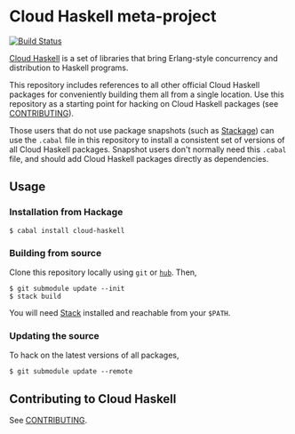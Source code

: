 # Cloud Haskell meta-project

[![Build Status](https://travis-ci.org/haskell-distributed/cloud-haskell.svg?branch=master)](https://travis-ci.org/haskell-distributed/cloud-haskell)

[Cloud Haskell][cloud-haskell] is a set of libraries that bring
Erlang-style concurrency and distribution to Haskell programs.

This repository includes references to all other official Cloud
Haskell packages for conveniently building them all from a single
location. Use this repository as a starting point for hacking on Cloud
Haskell packages (see [CONTRIBUTING](CONTRIBUTING.md)).

Those users that do not use package snapshots (such as
[Stackage][stackage]) can use the `.cabal` file in this repository to
install a consistent set of versions of all Cloud Haskell packages.
Snapshot users don't normally need this `.cabal` file, and should
add Cloud Haskell packages directly as dependencies.

[cloud-haskell]: http://haskell-distributed.github.io/
[stackage]: http://www.stackage.org/

## Usage

### Installation from Hackage

```
$ cabal install cloud-haskell
```

### Building from source

Clone this repository locally using `git` or [`hub`][hub]. Then,

```
$ git submodule update --init
$ stack build
```

You will need [Stack][stack] installed and reachable from your
`$PATH`.

[hub]: https://hub.github.com/
[stack]: https://github.com/commercialhaskell/stack

### Updating the source

To hack on the latest versions of all packages,

```
$ git submodule update --remote
```

## Contributing to Cloud Haskell

See [CONTRIBUTING](CONTRIBUTING.md).
